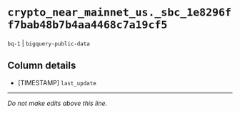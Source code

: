 # `crypto_near_mainnet_us._sbc_1e8296ff7bab48b7b4aa4468c7a19cf5`
`bq-1` | `bigquery-public-data`

## Column details
* [TIMESTAMP] `last_update`

-------------------------------------------------------------------------------
*Do not make edits above this line.*
